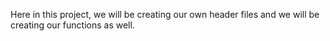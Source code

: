 Here in this project, we will be creating our own header files
and we will be creating our functions as well.
